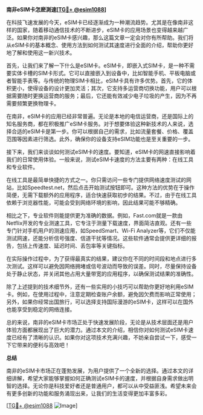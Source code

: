 **南非eSIM卡怎麽測速[[TG💪+ @esim1088](https://t.me/s/esim1088)]**

在科技飞速发展的今天，eSIM卡已经逐渐成为一种潮流趋势。尤其是在像南非这样的国家，随着移动通信技术的不断进步，eSIM卡的应用场景也变得越来越广泛。如果你对南非的eSIM卡感兴趣，那么这篇文章一定会对你有所帮助。我们将从eSIM卡的基本概念、使用方法到如何测试其速度进行全面的介绍，帮助你更好地了解和使用这一新兴技术。

首先，让我们来了解一下什么是eSIM卡。eSIM卡，即嵌入式SIM卡，是一种不需要实体卡槽的SIM卡形式。它可以直接嵌入到设备中，比如智能手机、平板电脑或者智能手表等。与传统的物理SIM卡相比，eSIM卡具有许多优势。首先，它的体积更小，使得设备的设计更加灵活；其次，它支持多运营商切换功能，用户可以根据需要随时更换运营商的服务；最后，它还能有效减少电子垃圾的产生，因为不再需要频繁更换物理卡。

在南非，eSIM卡的应用已经非常普遍。无论是本地的电信运营商，还是国际上的知名服务商，都在积极推广eSIM卡服务。对于想要体验这种新技术的人来说，选择合适的eSIM卡是第一步。你可以根据自己的需求，比如流量套餐、价格、覆盖范围等因素进行筛选。此外，确保你的设备支持eSIM功能也是至关重要的一步。

接下来，我们来谈谈如何测试eSIM卡的速度。要知道，eSIM卡的网速直接影响着我们的日常使用体验。一般来说，测试eSIM卡速度的方法主要有两种：在线工具和专业软件。

在线工具是最简单快捷的方式之一。你只需访问一些专门提供网络速度测试的网站，比如Speedtest.net，然后点击开始测试按钮即可。这种方法的优势在于操作简便，无需下载额外的应用程序，适合快速获取初步的结果。不过，由于在线工具依赖于浏览器性能，可能会受到网络环境的影响，因此结果可能不够精确。

相比之下，专业软件则能提供更为准确的数据。例如，Fast.com就是一款由Netflix开发的专业测速工具，它专注于测量下载速度，界面简洁直观。还有一些专门针对手机用户的测速应用，如SpeedSmart、Wi-Fi Analyzer等，它们不仅能测试网速，还能分析信号强度、信道干扰等情况。这些软件通常会提供更详细的报告，包括上传速度、延迟时间、丢包率等关键指标。

在实际操作过程中，为了获得最真实的结果，建议你在不同的时间段和地点进行多次测试。这样可以避免因网络拥堵或信号波动而导致的误差。同时，尽量保持设备处于静止状态，并关闭其他占用大量带宽的应用程序，以确保测试结果的准确性。

除了上述提到的技术细节外，还有一些实用的小技巧可以帮助你更好地利用eSIM卡。例如，在使用过程中，注意定期检查账户余额，避免因欠费而影响正常使用；另外，如果你经常出国旅行，可以选择支持国际漫游的eSIM卡，这样可以在国外也能享受到稳定的网络连接。

总的来说，南非的eSIM卡市场正处于快速发展阶段，无论是从技术层面还是用户体验方面都展现出了巨大的潜力。通过本文的介绍，相信你对如何测试eSIM卡速度已经有了清晰的认识。如果你对这项技术充满兴趣，不妨亲自尝试一下，感受一下它带来的便利与高效吧！

**总结**

南非的eSIM卡市场正在蓬勃发展，为用户提供了一个全新的选择。通过本文的详细讲解，希望大家能够掌握如何正确测试eSIM卡的速度，并根据自身需求做出明智的选择。无论你是科技爱好者还是普通用户，都可以从中受益匪浅。希望未来会有更多创新的功能和服务涌现出来，让我们的生活变得更加丰富多彩。

[[TG💪+ @esim1088](https://t.me/s/esim1088) ![Image](https://i.postimg.cc/4NQfJmqS/Snipaste-2025-05-13-00-14-12.png)]